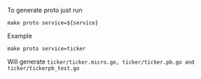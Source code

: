 To generate proto just run

`make proto service=${service}`

Example

`make proto service=ticker`

Will generate `ticker/ticker.micro.go, ticker/ticker.pb.go and ticker/tickerpb_test.go`
